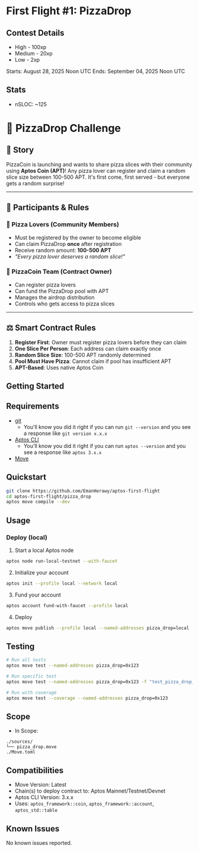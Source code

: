 # First Flight #1: PizzaDrop

## Contest Details
  
- High - 100xp
- Medium - 20xp
- Low - 2xp

Starts: August 28, 2025 Noon UTC
Ends: September 04, 2025 Noon UTC

## Stats
- nSLOC: ~125

[//]: # (contest-details-open)

# 🍕 **PizzaDrop Challenge**

## **📖 Story**
PizzaCoin is launching and wants to share pizza slices with their community using **Aptos Coin (APT)**! Any pizza lover can register and claim a random slice size between 100-500 APT. It's first come, first served - but everyone gets a random surprise!

---

## **👥 Participants & Rules**

### **🍕 Pizza Lovers (Community Members)**
- Must be registered by the owner to become eligible
- Can claim PizzaDrop **once** after registration  
- Receive random amount: **100-500 APT** 
- *"Every pizza lover deserves a random slice!"*

### **🏪 PizzaCoin Team (Contract Owner)**
- Can register pizza lovers
- Can fund the PizzaDrop pool with APT
- Manages the airdrop distribution
- Controls who gets access to pizza slices

---

## **⚖️ Smart Contract Rules**

1. **Register First**: Owner must register pizza lovers before they can claim
2. **One Slice Per Person**: Each address can claim exactly once
3. **Random Slice Size**: 100-500 APT randomly determined
4. **Pool Must Have Pizza**: Cannot claim if pool has insufficient APT
5. **APT-Based**: Uses native Aptos Coin


[//]: # (contest-details-close)

[//]: # (getting-started-open)

## Getting Started

## Requirements
- [git](https://git-scm.com/book/en/v2/Getting-Started-Installing-Git)
  - You'll know you did it right if you can run `git --version` and you see a response like `git version x.x.x`
- [Aptos CLI](https://aptos.dev/tools/aptos-cli/)
  - You'll know you did it right if you can run `aptos --version` and you see a response like `aptos 3.x.x`
- [Move](https://aptos.dev/move/move-on-aptos/)

## Quickstart
```bash
git clone https://github.com/EmanHerawy/aptos-first-flight
cd aptos-first-flight/pizza_drop
aptos move compile --dev
```

## Usage

### Deploy (local)
1. Start a local Aptos node
```bash
aptos node run-local-testnet --with-faucet
```

2. Initialize your account
```bash
aptos init --profile local --network local
```

3. Fund your account
```bash
aptos account fund-with-faucet --profile local
```

4. Deploy
```bash
aptos move publish --profile local --named-addresses pizza_drop=local
```

## Testing
```bash
# Run all tests
aptos move test --named-addresses pizza_drop=0x123

# Run specific test
aptos move test --named-addresses pizza_drop=0x123 -f "test_pizza_drop_with_apt"

# Run with coverage
aptos move test --coverage --named-addresses pizza_drop=0x123
```

[//]: # (getting-started-close)

[//]: # (scope-open)

## Scope
- In Scope:
```
./sources/
└── pizza_drop.move
./Move.toml
```

## Compatibilities
- Move Version: Latest
- Chain(s) to deploy contract to: Aptos Mainnet/Testnet/Devnet
- Aptos CLI Version: 3.x.x
- Uses: `aptos_framework::coin`, `aptos_framework::account`, `aptos_std::table`

[//]: # (scope-close)

[//]: # (known-issues-open)

## Known Issues

No known issues reported.

[//]: # (known-issues-close)
 
